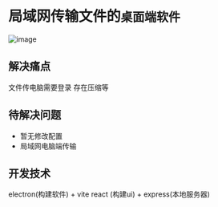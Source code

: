 # 局域网传输文件的`桌面端软件`
![image](https://user-images.githubusercontent.com/71603326/183736360-0ba006bb-5baa-4b77-a9e3-425a7fd38725.png)
## 解决痛点
文件传电脑需要登录 存在压缩等
## 待解决问题
- 暂无修改配置
- 局域网电脑端传输
## 开发技术
electron(构建软件) + vite react (构建ui) + express(本地服务器)
